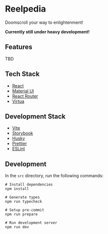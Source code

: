 # Reelpedia
Doomscroll your way to enlightenment!

**Currently still under heavy development!**

## Features
TBD

## Tech Stack
- [React](https://react.dev)
- [Material UI](https://mui.com/material-ui)
- [React Router](https://reactrouter.com)
- [Virtua](https://github.com/inokawa/virtua)

## Development Stack
- [Vite](https://vite.dev)
- [Storybook](https://storybook.js.org)
- [Husky](https://typicode.github.io/husky)
- [Prettier](https://prettier.io)
- [ESLint](https://eslint.org)

## Development
In the `src` directory, run the following commands:
```
# Install dependencies
npm install

# Generate types
npm run typecheck

# Setup pre-commit
npm run prepare

# Run development server
npm run dev
```
